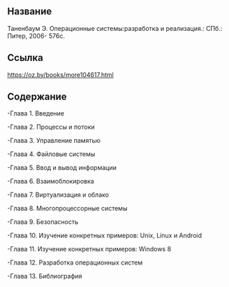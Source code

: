## Название

Таненбаум Э. Операционные системы:разработка и реализация.: СПб.: Питер, 2006- 576с.

## Ссылка
https://oz.by/books/more104617.html

## Содержание
-Глава 1. Введение 

-Глава 2. Процессы и потоки

-Глава 3. Управление памятью

-Глава 4. Файловые системы

-Глава 5. Ввод и вывод информации

-Глава 6. Взаимоблокировка

-Глава 7. Виртуализация и облако

-Глава 8. Многопроцессорные системы

-Глава 9. Безопасность

-Глава 10. Изучение конкретных примеров: Unix, Linux и Android

-Глава 11. Изучение конкретных примеров: Windows 8

-Глава 12. Разработка операционных систем

-Глава 13. Библиография


